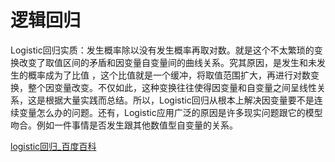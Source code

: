 # 逻辑回归





Logistic回归实质：发生概率除以没有发生概率再取对数。就是这个不太繁琐的变换改变了取值区间的矛盾和因变量自变量间的曲线关系。究其原因，是发生和未发生的概率成为了比值 ，这个比值就是一个缓冲，将取值范围扩大，再进行对数变换，整个因变量改变。不仅如此，这种变换往往使得因变量和自变量之间呈线性关系，这是根据大量实践而总结。所以，Logistic回归从根本上解决因变量要不是连续变量怎么办的问题。还有，Logistic应用广泛的原因是许多现实问题跟它的模型吻合。例如一件事情是否发生跟其他数值型自变量的关系。

 [logistic回归_百度百科](https://baike.baidu.com/item/logistic%E5%9B%9E%E5%BD%92/2981575?fromtitle=%E9%80%BB%E8%BE%91%E5%9B%9E%E5%BD%92&fromid=17202449&fr=aladdin) 